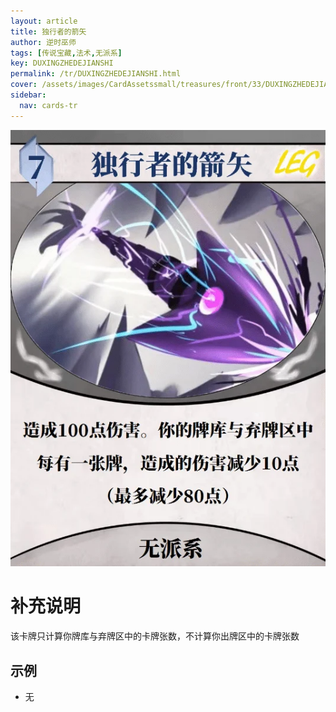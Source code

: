 ```yaml
---
layout: article
title: 独行者的箭矢
author: 逆时巫师
tags: [传说宝藏,法术,无派系]
key: DUXINGZHEDEJIANSHI
permalink: /tr/DUXINGZHEDEJIANSHI.html
cover: /assets/images/CardAssetssmall/treasures/front/33/DUXINGZHEDEJIANSHI.webp
sidebar:
  nav: cards-tr
---
```

![](/assets/images/CardAssets/treasures/front/33/DUXINGZHEDEJIANSHI.webp)

# 补充说明
该卡牌只计算你牌库与弃牌区中的卡牌张数，不计算你出牌区中的卡牌张数


## 示例
* 无